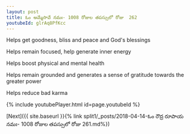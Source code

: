 ```yaml
---
layout: post
title: ఓం అమ్మేసావే నమః- 1008 రోజుల తపస్సులో రోజు  262
youtubeId: glrAq8PfKcc
---
```

 
 
Helps get goodness, bliss and peace and God's blessings
 
Helps remain focused, help generate inner energy 
 
Helps boost physical and mental health 
 
Helps remain grounded and generates a sense of gratitude towards the greater power 
 
Helps reduce bad karma
 
 
 
 


{% include youtubePlayer.html id=page.youtubeId %}
 
[Next]({{ site.baseurl }}{% link  split1/_posts/2018-04-14-ఓం రౌద్ర రూపాయ నమః- 1008 రోజుల తపస్సులో రోజు  261.md%})
 
